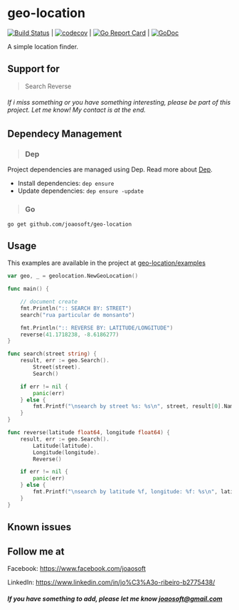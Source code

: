 # geo-location
[![Build Status](https://travis-ci.org/joaosoft/geo-location.svg?branch=master)](https://travis-ci.org/joaosoft/geo-location) | [![codecov](https://codecov.io/gh/joaosoft/geo-location/branch/master/graph/badge.svg)](https://codecov.io/gh/joaosoft/geo-location) | [![Go Report Card](https://goreportcard.com/badge/github.com/joaosoft/geo-location)](https://goreportcard.com/report/github.com/joaosoft/geo-location) | [![GoDoc](https://godoc.org/github.com/joaosoft/geo-location?status.svg)](https://godoc.org/github.com/joaosoft/geo-location)

A simple location finder.

## Support for 
> Search
> Reverse

###### If i miss something or you have something interesting, please be part of this project. Let me know! My contact is at the end.

## Dependecy Management 
>### Dep

Project dependencies are managed using Dep. Read more about [Dep](https://github.com/golang/dep).
* Install dependencies: `dep ensure`
* Update dependencies: `dep ensure -update`


>### Go
```
go get github.com/joaosoft/geo-location
```

## Usage 
This examples are available in the project at [geo-location/examples](https://github.com/joaosoft/geo-location/tree/master/examples)

```go
var geo, _ = geolocation.NewGeoLocation()

func main() {

	// document create
	fmt.Println(":: SEARCH BY: STREET")
	search("rua particular de monsanto")

	fmt.Println(":: REVERSE BY: LATITUDE/LONGITUDE")
	reverse(41.1718238, -8.6186277)
}

func search(street string) {
	result, err := geo.Search().
		Street(street).
		Search()

	if err != nil {
		panic(err)
	} else {
		fmt.Printf("\nsearch by street %s: %s\n", street, result[0].Name)
	}
}

func reverse(latitude float64, longitude float64) {
	result, err := geo.Search().
		Latitude(latitude).
		Longitude(longitude).
		Reverse()

	if err != nil {
		panic(err)
	} else {
		fmt.Printf("\nsearch by latitude %f, longitude: %f: %s\n", latitude, longitude, result[0].Name)
	}
}
```

## Known issues

## Follow me at
Facebook: https://www.facebook.com/joaosoft

LinkedIn: https://www.linkedin.com/in/jo%C3%A3o-ribeiro-b2775438/

##### If you have something to add, please let me know joaosoft@gmail.com
